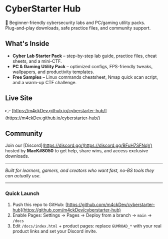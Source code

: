 # CyberStarter Hub

🚀 Beginner-friendly cybersecurity labs and PC/gaming utility packs.  
Plug-and-play downloads, safe practice files, and community support.

## What's Inside
- **Cyber Lab Starter Pack** – step-by-step lab guide, practice files, cheat sheets, and a mini-CTF.
- **PC & Gaming Utility Pack** – optimized configs, FPS-friendly tweaks, wallpapers, and productivity templates.
- **Free Samples** – Linux commands cheatsheet, Nmap quick scan script, and a warm-up CTF challenge.

## Live Site
👉 [https://m4ckDev.github.io/cyberstarter-hub/](https://m4ckDev.github.io/cyberstarter-hub/)

## Community
Join our [Discord](https://discord.gg/(https://discord.gg/BFuH7SFNqV) hosted by **MacK#8050** to get help, share wins, and access exclusive downloads.

---
*Built for learners, gamers, and creators who want fast, no-BS tools they can actually use.*

---

### Quick Launch

1) Push this repo to GitHub: [https://github.com/m4ckDev/cyberstarter-hub](https://github.com/m4ckDev/cyberstarter-hub)  
2) Enable Pages: Settings → Pages → Deploy from a branch → `main` → `/docs`  
3) Edit `/docs/index.html` + product pages: replace `GUMROAD_*` with your real product links and set your Discord invite.
